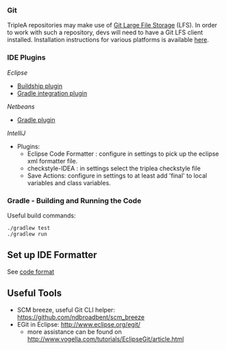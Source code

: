 ### Git

TripleA repositories may make use of [Git Large File Storage](https://git-lfs.github.com/) (LFS).  In order to work with such a repository, devs will need to have a Git LFS client installed.  Installation instructions for various platforms is available [here](https://github.com/git-lfs/git-lfs#getting-started).

### IDE Plugins

*Eclipse*
  - [Buildship plugin](https://github.com/eclipse/buildship/blob/master/docs/user/Installation.md)
  - [Gradle integration plugin](https://marketplace.eclipse.org/content/buildship-gradle-integration)

*Netbeans*
  - [Gradle plugin](http://plugins.netbeans.org/plugin/44510/gradle-support)

*IntelliJ*
  - Plugins:
    - Eclipse Code Formatter : configure in settings to pick up the eclipse xml formatter file.
    - checkstyle-IDEA : in settings select the triplea checkstyle file
    - Save Actions: configure in settings to at least add 'final' to local variables and class variables.

### Gradle - Building and Running the Code

Useful build commands:

```
./gradlew test
./gradlew run
```

## Set up IDE Formatter
See [code format](https://github.com/triplea-game/triplea/blob/master/docs/dev/code_format.md)

## Useful Tools

- SCM breeze, useful Git CLI helper: https://github.com/ndbroadbent/scm_breeze
- EGit in Eclipse: http://www.eclipse.org/egit/
  - more assistance can be found on http://www.vogella.com/tutorials/EclipseGit/article.html
